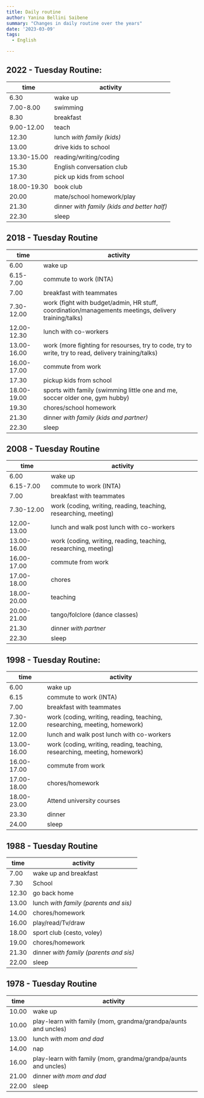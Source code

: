 ```yaml
---
title: Daily routine
author: Yanina Bellini Saibene
summary: "Changes in daily routine over the years"
date: '2023-03-09'
tags:
  - English

---
```


## 2022 - Tuesday Routine:
|time|activity|
|-----|-------|
|6.30 |wake up|
|7.00-8.00 |swimming |
|8.30 | breakfast |
|9.00-12.00 | teach |
|12.30 |lunch _with family (kids)_ |
|13.00 |drive kids to school |
|13.30-15.00 | reading/writing/coding |
|15.30 | English conversation club |
|17.30 |pick up kids from school |
|18.00-19.30| book club |
|20.00 | mate/school homework/play |
|21.30 |dinner _with family (kids and better half)_|
|22.30 |sleep|

## 2018 - Tuesday Routine
|time|activity|
|-----|-------|
|6.00 |wake up|
|6.15-7.00 |commute to work (INTA)|
|7.00 |breakfast with teammates|
|7.30-12.00 |work (fight with budget/admin, HR stuff, coordination/managements meetings, delivery training/talks)|
|12.00- 12.30 |lunch with co-workers|
|13.00-16.00 |work (more fighting for resourses, try to code, try to write, try to read, delivery training/talks)|
|16.00-17.00 |commute from work|
|17.30 |pickup kids from school|
|18.00-19.00| sports with family (swimming little one and me, soccer older one, gym hubby)
|19.30| chores/school homework|
|21.30| dinner _with family (kids and partner)_|
|22.30| sleep |

## 2008 - Tuesday Routine
|time|activity|
|-----|-------|
|6.00 |wake up |
|6.15-7.00 |commute to work (INTA) |
|7.00 |breakfast with teammates |
|7.30-12.00 |work (coding, writing, reading, teaching, researching, meeting) |
|12.00- 13.00 |lunch and walk post lunch with co-workers |
|13.00-16.00 |work (coding, writing, reading, teaching, researching, meeting) |
|16.00-17.00 |commute from work |
|17.00-18.00 |chores |
|18.00-20.00 |teaching |
|20.00-21.00 |tango/folclore (dance classes)|
|21.30 |dinner _with partner_|
|22.30 |sleep|

## 1998 - Tuesday Routine:
|time|activity|
|-----|-------|
|6.00 |wake up|
|6.15 |commute to work (INTA)|
|7.00 |breakfast with teammates |
|7.30-12.00 |work (coding, writing, reading, teaching, researching, meeting, homework)|
|12.00 |lunch and walk post lunch with co-workers |
|13.00-16.00 |work (coding, writing, reading, teaching, researching, meeting, homework)|
|16.00-17.00 |commute from work|
|17.00-18.00 |chores/homework|
|18.00-23.00 |Attend university courses|
|23.30 |dinner|
|24.00 |sleep|

## 1988 - Tuesday Routine
|time|activity|
|-----|-------|
|7.00 |wake up and breakfast|
|7.30 |School | 
|12.30 |go back home |
|13.00 |lunch _with family (parents and sis)_ |
|14.00 |chores/homework |
|16.00 |play/read/Tv/draw |
|18.00 |sport club (cesto, voley) |
|19.00 |chores/homework |
|21.30 |dinner _with family (parents and sis)_ |
|22.00 |sleep |

## 1978 - Tuesday Routine
|time|activity|
|-----|-------|
|10.00| wake up|
|10.00| play-learn with family (mom, grandma/grandpa/aunts and uncles)|
|13.00| lunch _with mom and dad_|
|14.00| nap|
|16.00| play-learn with family (mom, grandma/grandpa/aunts and uncles)|
|21.00| dinner _with mom and dad_|
|22.00| sleep |
